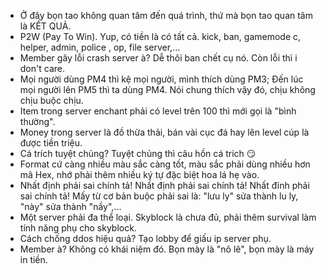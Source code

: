- Ở đây bọn tao không quan tâm đến quá trình, thứ mà bọn tao quan tâm là KẾT QUẢ.
- P2W (Pay To Win). Yup, có tiền là có tất cả. kick, ban, gamemode c, helper, admin, police , op, file server,...
- Member gây lỗi crash server à? Dễ thôi ban chết cụ nó. Còn lỗi thì i don't care.
- Mọi người dùng PM4 thì kệ mọi người, mình thích dùng PM3; Đến lúc mọi người lên PM5 thì ta dùng PM4. Nói chung thích vậy đó, chịu không chịu buộc chịu.
- Item trong server enchant phải có level trên 100 thì mới gọi là "bình thường".
- Money trong server là đồ thừa thải, bán vài cục đá hay lên level cúp là được tiền triệu.
- Cá trích tuyệt chủng? Tuyệt chủng thì câu hồn cá trích 😏
- Format cứ càng nhiều màu sắc càng tốt, màu sắc phải dùng nhiều hơn mã Hex, nhớ phải thêm nhiều ký tự đặc biệt hoa lá hẹ vào.
- Nhất định phải sai chính tả! Nhất định phải sai chính tả! Nhất đỉnh phải sai chính tả! Mấy từ cơ bản buộc phải sai là: "lưu ly" sửa thành lu ly, "này" sửa thành "nầy",...
- Một server phải đa thể loại. Skyblock là chưa đủ, phải thêm survival làm tính năng phụ cho skyblock.
- Cách chống ddos hiệu quả? Tạo lobby để giấu ip server phụ.
- Member à? Không có khái niệm đó. Bọn mày là "nô lê", bọn mày là máy in tiền.
